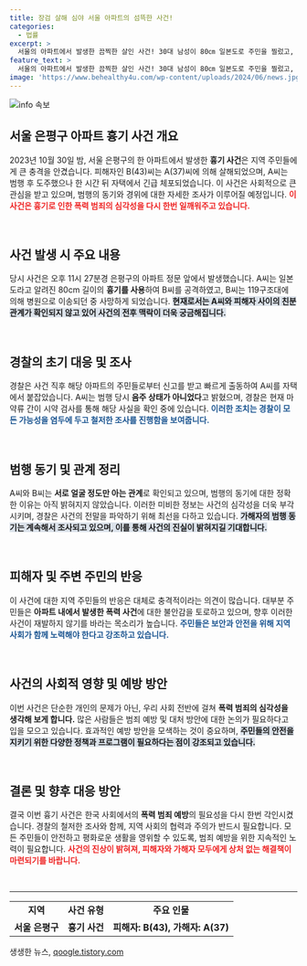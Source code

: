 ```yaml
---
title: 장검 살해 심야 서울 아파트의 섬뜩한 사건!
categories:
  - 법률
excerpt: >
  서울의 아파트에서 발생한 끔찍한 살인 사건! 30대 남성이 80㎝ 일본도로 주민을 찔렀고, 경찰은 마약 여부를 조사 중입니다. 이웃 간의 우발적인 범죄, 그 뒤에 숨은 진실은? 클릭해 깊은 이야기를 확인하세요!
feature_text: >
  서울의 아파트에서 발생한 끔찍한 살인 사건! 30대 남성이 80㎝ 일본도로 주민을 찔렀고, 경찰은 마약 여부를 조사 중입니다. 이웃 간의 우발적인 범죄, 그 뒤에 숨은 진실은? 클릭해 깊은 이야기를 확인하세요!
image: 'https://www.behealthy4u.com/wp-content/uploads/2024/06/news.jpg'
---
```


<p><img src="https://www.behealthy4u.com/wp-content/uploads/2024/06/news.jpg" alt="info 속보" /></p>

<h2 data-ke-size="size26">서울 은평구 아파트 흉기 사건 개요</h2>

<p data-ke-size="size16">2023년 10월 30일 밤, 서울 은평구의 한 아파트에서 발생한 <b>흉기 사건</b>은 지역 주민들에게 큰 충격을 안겼습니다. 피해자인 B(43)씨는 A(37)씨에 의해 살해되었으며, A씨는 범행 후 도주했으나 한 시간 뒤 자택에서 긴급 체포되었습니다. 이 사건은 사회적으로 큰 관심을 받고 있으며, 범행의 동기와 경위에 대한 자세한 조사가 이루어질 예정입니다. <b><span style="color: #ee2323;">이 사건은 흉기로 인한 폭력 범죄의 심각성을 다시 한번 일깨워주고 있습니다.</span></b></p>

<p data-ke-size="size16">&nbsp;</p>

<h2 data-ke-size="size26">사건 발생 시 주요 내용</h2>

<p data-ke-size="size16">당시 사건은 오후 11시 27분경 은평구의 아파트 정문 앞에서 발생했습니다. A씨는 일본도라고 알려진 80cm 길이의 <b>흉기를 사용</b>하여 B씨를 공격하였고, B씨는 119구조대에 의해 병원으로 이송되던 중 사망하게 되었습니다. <b><span style="background-color: #21538527;">현재로서는 A씨와 피해자 사이의 친분 관계가 확인되지 않고 있어 사건의 전후 맥락이 더욱 궁금해집니다.</span></b></p>

<p data-ke-size="size16">&nbsp;</p>

<h2 data-ke-size="size26">경찰의 초기 대응 및 조사</h2>

<p data-ke-size="size16">경찰은 사건 직후 해당 아파트의 주민들로부터 신고를 받고 빠르게 출동하여 A씨를 자택에서 붙잡았습니다. A씨는 범행 당시 <b>음주 상태가 아니었다</b>고 밝혔으며, 경찰은 현재 마약류 간이 시약 검사를 통해 해당 사실을 확인 중에 있습니다. <b><span style="color: #1a5490;">이러한 조치는 경찰이 모든 가능성을 염두에 두고 철저한 조사를 진행함을 보여줍니다.</span></b></p>

<p data-ke-size="size16">&nbsp;</p>

<h2 data-ke-size="size26">범행 동기 및 관계 정리</h2>

<p data-ke-size="size16">A씨와 B씨는 <b>서로 얼굴 정도만 아는 관계</b>로 확인되고 있으며, 범행의 동기에 대한 정확한 이유는 아직 밝혀지지 않았습니다. 이러한 미비한 정보는 사건의 심각성을 더욱 부각시키며, 경찰은 사건의 전말을 파악하기 위해 최선을 다하고 있습니다. <b><span style="background-color: #21538527;">가해자의 범행 동기는 계속해서 조사되고 있으며, 이를 통해 사건의 진실이 밝혀지길 기대합니다.</span></b></p>

<p data-ke-size="size16">&nbsp;</p>

<h2 data-ke-size="size26">피해자 및 주변 주민의 반응</h2>

<p data-ke-size="size16">이 사건에 대한 지역 주민들의 반응은 대체로 충격적이라는 의견이 많습니다. 대부분 주민들은 <b>아파트 내에서 발생한 폭력 사건</b>에 대한 불안감을 토로하고 있으며, 향후 이러한 사건이 재발하지 않기를 바라는 목소리가 높습니다. <b><span style="color: #1a5490;">주민들은 보안과 안전을 위해 지역 사회가 함께 노력해야 한다고 강조하고 있습니다.</span></b></p>

<p data-ke-size="size16">&nbsp;</p>

<h2 data-ke-size="size26">사건의 사회적 영향 및 예방 방안</h2>

<p data-ke-size="size16">이번 사건은 단순한 개인의 문제가 아닌, 우리 사회 전반에 걸쳐 <b>폭력 범죄의 심각성을 생각해 보게 합니다.</b> 많은 사람들은 범죄 예방 및 대처 방안에 대한 논의가 필요하다고 입을 모으고 있습니다. 효과적인 예방 방안을 모색하는 것이 중요하며, <b><span style="background-color: #21538527;">주민들의 안전을 지키기 위한 다양한 정책과 프로그램이 필요하다는 점이 강조되고 있습니다.</span></b></p>

<p data-ke-size="size16">&nbsp;</p>

<h2 data-ke-size="size26">결론 및 향후 대응 방안</h2>

<p data-ke-size="size16">결국 이번 흉기 사건은 한국 사회에서의 <b> 폭력 범죄 예방</b>의 필요성을 다시 한번 각인시켰습니다. 경찰의 철저한 조사와 함께, 지역 사회의 협력과 주의가 반드시 필요합니다. 모든 주민들이 안전하고 평화로운 생활을 영위할 수 있도록, 범죄 예방을 위한 지속적인 노력이 필요합니다. <b><span style="color: #ee2323;">사건의 진상이 밝혀져, 피해자와 가해자 모두에게 상처 없는 해결책이 마련되기를 바랍니다.</span></b></p>

<p data-ke-size="size16">&nbsp;</p>

<hr />

<table style="width: 100%; border-collapse: collapse;">
    <tr>
        <td style="text-align: center; height: 17px;"><b>지역</b></td>
        <td style="text-align: center; height: 17px;"><b>사건 유형</b></td>
        <td style="text-align: center; height: 17px;"><b>주요 인물</b></td>
    </tr>
    <tr>
        <td style="text-align: center; height: 17px;"><b>서울 은평구</b></td>
        <td style="text-align: center; height: 17px;"><b>흉기 사건</b></td>
        <td style="text-align: center; height: 17px;"><b>피해자: B(43), 가해자: A(37)</b></td>
    </tr>
</table>
생생한 뉴스, <a href="https://qoogle.tistory.com" rel="dofollow">qoogle.tistory.com</a>


